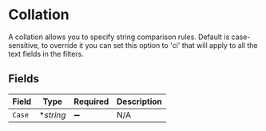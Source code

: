 # Collation

A collation allows you to specify string comparison rules. Default is case-sensitive, to override it you can set this option to 'ci' that will apply to all the text fields in the filters.


## Fields

| Field              | Type               | Required           | Description        |
| ------------------ | ------------------ | ------------------ | ------------------ |
| `Case`             | **string*          | :heavy_minus_sign: | N/A                |